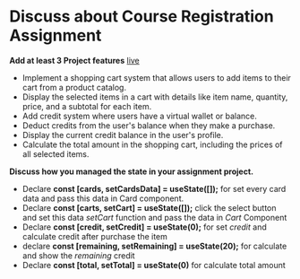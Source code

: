 # Discuss about Course Registration Assignment

**Add at least 3 Project features**
[live](https://courseregistrationliton.netlify.app/)

* Implement a shopping cart system that allows users to add items to their cart from a product catalog.
* Display the selected items in a cart with details like item name, quantity, price, and a subtotal for each item.
* Add credit system where users have a virtual wallet or balance.
* Deduct credits from the user's balance when they make a purchase.
* Display the current credit balance in the user's profile.
* Calculate the total amount in the shopping cart, including the prices of all selected items.

**Discuss how you managed the state in your assignment project.**

* Declare **const [cards, setCardsData] = useState([]);** for set every card data and pass this data in Card component.
* Declare **const [carts, setCart] = useState([]);** click the select button and set this data _setCart_ function and pass the data in 
_Cart_ Component
* Declare **const [credit, setCredit] = useState(0);** for set _credit_ and calculate credit after purchase the item
* declare **const [remaining, setRemaining] = useState(20);** for calculate and show the _remaining_ credit 
* Declare **const [total, setTotal] = useState(0)** for calculate total amount 
